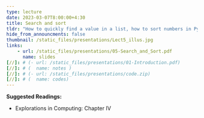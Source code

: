 ```yaml
---
type: lecture
date: 2023-03-07T8:00:00+4:30
title: Search and sort
tldr: "How to quickly find a value in a list, how to sort numbers in Python"
hide_from_announcments: false
thumbnail: /static_files/presentations/Lect5_illus.jpg
links: 
    - url: /static_files/presentations/05-Search_and_Sort.pdf
      name: slides
[//]: # (- url: /static_files/presentations/01-Introduction.pdf)
[//]: # (  name: notes )
[//]: # (- url: /static_files/presentations/code.zip)
[//]: # (  name: codes)
---
```

**Suggested Readings:**
- Explorations in Computing: Chapter IV
